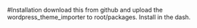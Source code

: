 #Installation
download this from github and upload the wordpress_theme_importer to root/packages. Install in the dash.